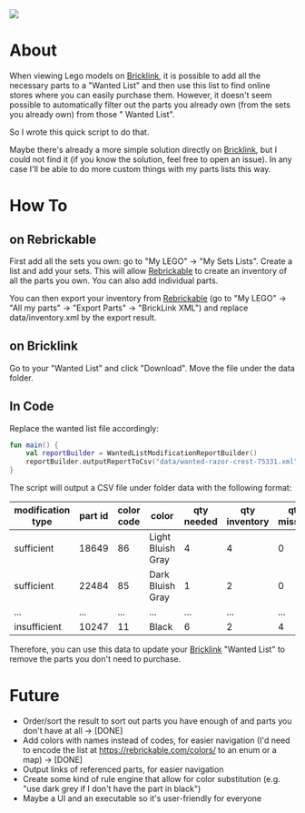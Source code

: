 <a href="https://paypal.me/benckx/2">
<img src="https://img.shields.io/badge/Donate-PayPal-green.svg"/>
</a>

# About

When viewing Lego models on <a href="https://www.bricklink.com/">Bricklink</a>, it is possible to add all the necessary
parts to a "Wanted List" and then use this list to find online stores where you can easily purchase them. However, it
doesn't seem possible to automatically filter out the parts you already own (from the sets you already own) from those "
Wanted List".

So I wrote this quick script to do that.

Maybe there's already a more simple solution directly on <a href="https://www.bricklink.com/">Bricklink</a>, but I could
not find it (if you know the solution, feel free to open an issue). In any case I'll be able to do more custom things
with my parts lists this way.

# How To

## on Rebrickable

First add all the sets you own: go to "My LEGO" -> "My Sets Lists". Create a list and add your sets. This will
allow <a href="https://rebrickable.com/">Rebrickable</a> to create an inventory of all the parts you own. You can also
add individual parts.

You can then export your inventory from <a href="https://rebrickable.com/">Rebrickable</a> (go to "My LEGO" -> "All my
parts" -> "Export Parts" -> "BrickLink XML") and replace data/inventory.xml by the export result.

## on Bricklink

Go to your "Wanted List" and click "Download". Move the file under the data folder.

## In Code

Replace the wanted list file accordingly:

```kotlin
fun main() {
    val reportBuilder = WantedListModificationReportBuilder()
    reportBuilder.outputReportToCsv("data/wanted-razor-crest-75331.xml")
}
```

The script will output a CSV file under folder data with the following format:

| modification type | part id | color code | color             | qty needed | qty inventory | qty missing |
|-------------------|---------|------------|-------------------|------------|---------------|-------------|
| sufficient        | 18649   | 86         | Light Bluish Gray | 4          | 4             | 0           |
| sufficient        | 22484   | 85         | Dark Bluish Gray  | 1          | 2             | 0           |
| ...               | ...     | ...        | ...               | ...        | ...           | ...         |
| insufficient      | 10247   | 11         | Black             | 6          | 2             | 4           |

Therefore, you can use this data to update your  <a href="https://www.bricklink.com/">Bricklink</a> "Wanted List" to
remove the parts you don't need to purchase.

# Future

- Order/sort the result to sort out parts you have enough of and parts you don't have at all -> [DONE]
- Add colors with names instead of codes, for easier navigation (I'd need to encode the list
  at https://rebrickable.com/colors/ to an enum or a map)  -> [DONE]
- Output links of referenced parts, for easier navigation
- Create some kind of rule engine that allow for color substitution (e.g. "use dark grey if I don't have the part in
  black")
- Maybe a UI and an executable so it's user-friendly for everyone
